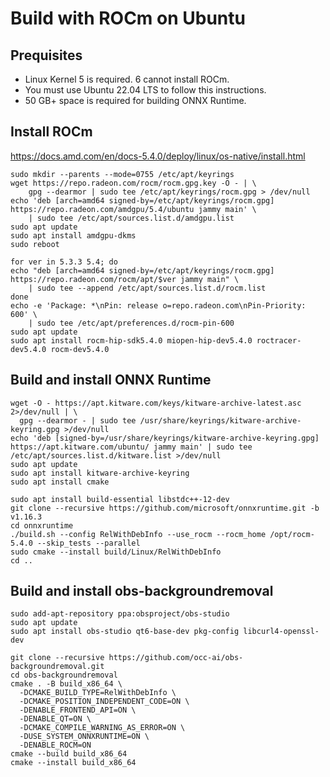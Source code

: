 # Build with ROCm on Ubuntu


## Prequisites

- Linux Kernel 5 is required. 6 cannot install ROCm.
- You must use Ubuntu 22.04 LTS to follow this instructions.
- 50 GB+ space is required for building ONNX Runtime.

## Install ROCm

https://docs.amd.com/en/docs-5.4.0/deploy/linux/os-native/install.html


```
sudo mkdir --parents --mode=0755 /etc/apt/keyrings
wget https://repo.radeon.com/rocm/rocm.gpg.key -O - | \
    gpg --dearmor | sudo tee /etc/apt/keyrings/rocm.gpg > /dev/null
echo 'deb [arch=amd64 signed-by=/etc/apt/keyrings/rocm.gpg] https://repo.radeon.com/amdgpu/5.4/ubuntu jammy main' \
    | sudo tee /etc/apt/sources.list.d/amdgpu.list
sudo apt update
sudo apt install amdgpu-dkms
sudo reboot
```

```
for ver in 5.3.3 5.4; do
echo "deb [arch=amd64 signed-by=/etc/apt/keyrings/rocm.gpg] https://repo.radeon.com/rocm/apt/$ver jammy main" \
    | sudo tee --append /etc/apt/sources.list.d/rocm.list
done
echo -e 'Package: *\nPin: release o=repo.radeon.com\nPin-Priority: 600' \
    | sudo tee /etc/apt/preferences.d/rocm-pin-600
sudo apt update
sudo apt install rocm-hip-sdk5.4.0 miopen-hip-dev5.4.0 roctracer-dev5.4.0 rocm-dev5.4.0
```

## Build and install ONNX Runtime

```
wget -O - https://apt.kitware.com/keys/kitware-archive-latest.asc 2>/dev/null | \
  gpg --dearmor - | sudo tee /usr/share/keyrings/kitware-archive-keyring.gpg >/dev/null
echo 'deb [signed-by=/usr/share/keyrings/kitware-archive-keyring.gpg] https://apt.kitware.com/ubuntu/ jammy main' | sudo tee /etc/apt/sources.list.d/kitware.list >/dev/null
sudo apt update
sudo apt install kitware-archive-keyring
sudo apt install cmake
```

```
sudo apt install build-essential libstdc++-12-dev
git clone --recursive https://github.com/microsoft/onnxruntime.git -b v1.16.3
cd onnxruntime
./build.sh --config RelWithDebInfo --use_rocm --rocm_home /opt/rocm-5.4.0 --skip_tests --parallel
sudo cmake --install build/Linux/RelWithDebInfo
cd ..
```

## Build and install obs-backgroundremoval

```
sudo add-apt-repository ppa:obsproject/obs-studio
sudo apt update
sudo apt install obs-studio qt6-base-dev pkg-config libcurl4-openssl-dev
```

```
git clone --recursive https://github.com/occ-ai/obs-backgroundremoval.git
cd obs-backgroundremoval
cmake . -B build_x86_64 \
  -DCMAKE_BUILD_TYPE=RelWithDebInfo \
  -DCMAKE_POSITION_INDEPENDENT_CODE=ON \
  -DENABLE_FRONTEND_API=ON \
  -DENABLE_QT=ON \
  -DCMAKE_COMPILE_WARNING_AS_ERROR=ON \
  -DUSE_SYSTEM_ONNXRUNTIME=ON \
  -DENABLE_ROCM=ON
cmake --build build_x86_64
cmake --install build_x86_64
```